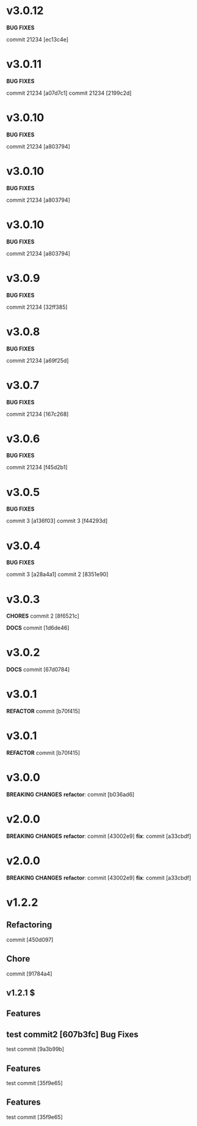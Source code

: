 # v3.0.12

**BUG FIXES**

commit 21234 [ec13c4e]

# v3.0.11

**BUG FIXES**

commit 21234 [a07d7c1]
commit 21234 [2199c2d]

# v3.0.10

**BUG FIXES**

commit 21234 [a803794]

# v3.0.10

**BUG FIXES**

commit 21234 [a803794]

# v3.0.10

**BUG FIXES**

commit 21234 [a803794]

# v3.0.9

**BUG FIXES**

commit 21234 [32ff385]

# v3.0.8

**BUG FIXES**

commit 21234 [a69f25d]

# v3.0.7

**BUG FIXES**

commit 21234 [167c268]

# v3.0.6

**BUG FIXES**

commit 21234 [f45d2b1]

# v3.0.5

**BUG FIXES**

commit 3 [a136f03]
commit 3 [f44293d]

# v3.0.4

**BUG FIXES**

commit 3 [a28a4a1]
commit 2 [8351e90]

# v3.0.3

**CHORES**
commit 2 [8f6521c]

**DOCS**
commit [1d6de46]

# v3.0.2

**DOCS**
commit [67d0784]

# v3.0.1

**REFACTOR**
commit [b70f415]

# v3.0.1

**REFACTOR**
commit [b70f415]

# v3.0.0

**BREAKING CHANGES**
**refactor**: commit [b036ad6]

# v2.0.0

**BREAKING CHANGES**
**refactor**: commit [43002e9]
**fix**: commit [a33cbdf]

# v2.0.0

**BREAKING CHANGES**
**refactor**: commit [43002e9]
**fix**: commit [a33cbdf]

# v1.2.2

Refactoring
-----------
commit [450d097]

Chore
-----
commit [91784a4]

## v1.2.1 $

Features
--------
test commit2 [607b3fc]
Bug Fixes
---------
test commit [9a3b99b]

Features
--------
test commit [35f9e65]

Features
--------
test commit [35f9e65]